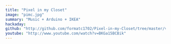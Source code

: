 ```yaml
---
title: "Pixel in my Closet"
image: "pimc.jpg"
summary: "Music + Arduino + IKEA"
hackaday:
github: "http://github.com/formatc1702/Pixel-in-my-Closet/tree/master/v1"
youtube: "http://www.youtube.com/watch?v=BKGa15BCBik"
---
```

